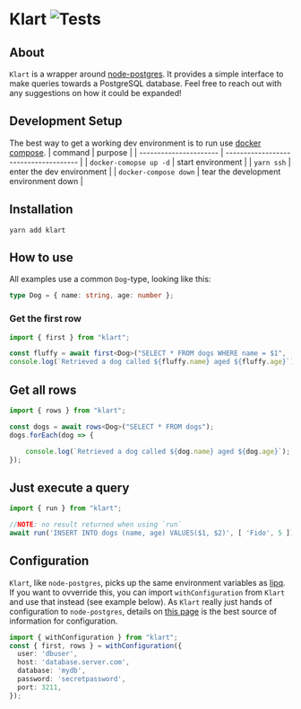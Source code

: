 # Klart ![Tests](https://github.com/olaven/klart/workflows/Tests/badge.svg)

## About    
`Klart` is a wrapper around [node-postgres](https://github.com/brianc/node-postgres). It provides 
a simple interface to make queries towards a PostgreSQL database. Feel free to reach out with any suggestions on how it could be expanded!

## Development Setup 
The best way to get a working dev environment is to run use [docker compose](https://docs.docker.com/compose/). 
| command                | purpose                               |
| ---------------------- | ------------------------------------- |
| `docker-comopse up -d` | start environment                     |
| `yarn ssh`             | enter the dev environment             |
| `docker-compose down`  | tear the development environment down |


## Installation 
`yarn add klart`

## How to use
All examples use a common `Dog`-type, looking like this: 
```ts
type Dog = { name: string, age: number }; 
```
### Get the first row
```ts
import { first } from "klart";

const fluffy = await first<Dog>("SELECT * FROM dogs WHERE name = $1", [ "fluffy" ]); 
console.log(`Retrieved a dog called ${fluffy.name} aged ${fluffy.age}`); 
```

## Get all rows 
```ts
import { rows } from "klart"; 

const dogs = await rows<Dog>("SELECT * FROM dogs"); 
dogs.forEach(dog => {

    console.log(`Retrieved a dog called ${dog.name} aged ${dog.age}`); 
});
```

## Just execute a query
```ts
import { run } from "klart"; 

//NOTE: no result returned when using `run`
await run('INSERT INTO dogs (name, age) VALUES($1, $2)', [ 'Fido', 5 ]); 
```

## Configuration 
`Klart`, like `node-postgres`, picks up the same environment variables as [lipq](https://www.postgresql.org/docs/9.1/libpq-envars.html). 
If you want to ovverride this, you can import `withConfiguration` from `Klart` and use that instead (see example below). As `Klart` really just hands of configuration to `node-postgres`, details on [this page](https://node-postgres.com/features/connecting) is the best source of information for configuration. 
```ts
import { withConfiguration } from "klart"; 
const { first, rows } = withConfiguration({
  user: 'dbuser',
  host: 'database.server.com',
  database: 'mydb',
  password: 'secretpassword',
  port: 3211,
});
```

